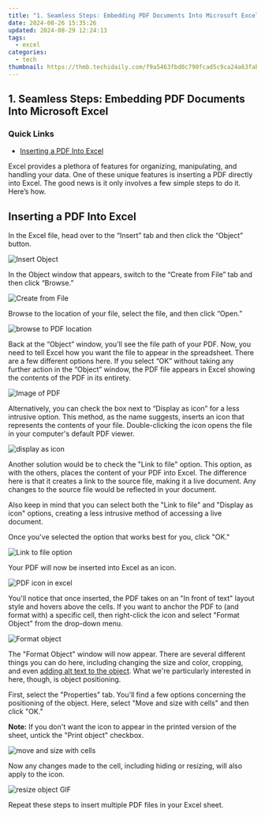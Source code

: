 ```yaml
---
title: "1. Seamless Steps: Embedding PDF Documents Into Microsoft Excel"
date: 2024-08-26 15:35:26
updated: 2024-08-29 12:24:13
tags:
  - excel
categories:
  - tech
thumbnail: https://thmb.techidaily.com/f9a5463fbd0c790fcad5c9ca24a63fabc5c5b34da6ae2629a7d19232172ec8eb.jpg
---
```


## 1. Seamless Steps: Embedding PDF Documents Into Microsoft Excel

### Quick Links

* [Inserting a PDF Into Excel](https://android-location.techidaily.com/fake-android-location-without-rooting-for-your-infinix-note-30-pro-drfone-by-drfone-virtual/)

 Excel provides a plethora of features for organizing, manipulating, and handling your data. One of these unique features is inserting a PDF directly into Excel. The good news is it only involves a few simple steps to do it. Here’s how.

##  Inserting a PDF Into Excel

 In the Excel file, head over to the “Insert” tab and then click the “Object” button.

![Insert Object](https://static1.howtogeekimages.com/wordpress/wp-content/uploads/2019/05/Insert-Object.png) 

 In the Object window that appears, switch to the “Create from File” tab and then click “Browse.”

![Create from File](https://static1.howtogeekimages.com/wordpress/wp-content/uploads/2019/05/Create-from-File.png) 

 Browse to the location of your file, select the file, and then click “Open.”

![browse to PDF location](https://static1.howtogeekimages.com/wordpress/wp-content/uploads/2019/05/browse-to-PDF-location.png) 

 Back at the “Object” window, you’ll see the file path of your PDF. Now, you need to tell Excel how you want the file to appear in the spreadsheet. There are a few different options here. If you select “OK” without taking any further action in the “Object” window, the PDF file appears in Excel showing the contents of the PDF in its entirety.

![Image of PDF](https://static1.howtogeekimages.com/wordpress/wp-content/uploads/2019/05/Image-of-PDF.png) 

 Alternatively, you can check the box next to “Display as icon” for a less intrusive option. This method, as the name suggests, inserts an icon that represents the contents of your file. Double-clicking the icon opens the file in your computer's default PDF viewer.

![display as icon](https://static1.howtogeekimages.com/wordpress/wp-content/uploads/2019/05/display-as-icon-2.png) 

 Another solution would be to check the "Link to file" option. This option, as with the others, places the content of your PDF into Excel. The difference here is that it creates a link to the source file, making it a live document. Any changes to the source file would be reflected in your document.

 Also keep in mind that you can select both the "Link to file" and "Display as icon" options, creating a less intrusive method of accessing a live document.

 Once you've selected the option that works best for you, click "OK."

![Link to file option](https://static1.howtogeekimages.com/wordpress/wp-content/uploads/2019/05/Link-to-file-option.png) 

 Your PDF will now be inserted into Excel as an icon.

![PDF icon in excel](https://static1.howtogeekimages.com/wordpress/wp-content/uploads/2019/05/PDF-icon-in-excel.png) 

 You'll notice that once inserted, the PDF takes on an "In front of text" layout style and hovers above the cells. If you want to anchor the PDF to (and format with) a specific cell, then right-click the icon and select "Format Object" from the drop-down menu.

![Format object](https://static1.howtogeekimages.com/wordpress/wp-content/uploads/2019/05/Format-object.png) 

 The "Format Object" window will now appear. There are several different things you can do here, including changing the size and color, cropping, and even [adding alt text to the object](https://driver-error.techidaily.com/auditory-bliss-achieved-with-win11/). What we're particularly interested in here, though, is object positioning.

 First, select the "Properties" tab. You'll find a few options concerning the positioning of the object. Here, select "Move and size with cells" and then click "OK."

**Note:** If you don't want the icon to appear in the printed version of the sheet, untick the "Print object" checkbox.

![move and size with cells](https://static1.howtogeekimages.com/wordpress/wp-content/uploads/2019/05/move-and-size-with-cells.png) 

 Now any changes made to the cell, including hiding or resizing, will also apply to the icon.

![resize object GIF](https://static1.howtogeekimages.com/wordpress/wp-content/uploads/2019/05/resize-object-GIF.gif) 

 Repeat these steps to insert multiple PDF files in your Excel sheet.

<ins class="adsbygoogle"
     style="display:block"
     data-ad-format="autorelaxed"
     data-ad-client="ca-pub-7571918770474297"
     data-ad-slot="1223367746"></ins>



<ins class="adsbygoogle"
     style="display:block"
     data-ad-client="ca-pub-7571918770474297"
     data-ad-slot="8358498916"
     data-ad-format="auto"
     data-full-width-responsive="true"></ins>
